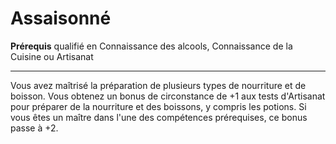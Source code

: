 # Assaisonné

<p><strong>Prérequis</strong> qualifié en Connaissance des alcools, Connaissance de la Cuisine ou Artisanat</p>
<hr>
<p>Vous avez maîtrisé la préparation de plusieurs types de nourriture et de boisson. Vous obtenez un bonus de circonstance de +1 aux tests d'Artisanat pour préparer de la nourriture et des boissons, y compris les potions. Si vous êtes un maître dans l'une des compétences prérequises, ce bonus passe à +2.</p>